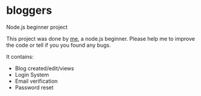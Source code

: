 # bloggers
Node.js beginner project

This project was done by [me](https://github.com/bilal550), a node.js beginner.
Please help me to improve the code or tell if you you found any bugs.

It contains:
  - Blog created/edit/views
  - Login System
  - Email verification
  - Password reset
